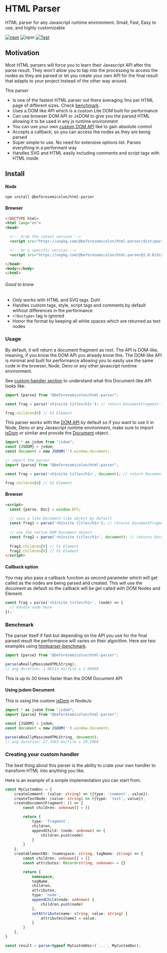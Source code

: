# HTML Parser
HTML parser for any Javascript runtime environment. Small, Fast, Easy to use, and highly customizable

[![npm](https://img.shields.io/npm/v/%40beforesemicolon%2Fhtml-parser)](https://www.npmjs.com/package/@beforesemicolon/html-parser)
![npm](https://img.shields.io/npm/l/%40beforesemicolon%2Fhtml-parser)
[![Test](https://github.com/beforesemicolon/html-parser/actions/workflows/test.yml/badge.svg?branch=master)](https://github.com/beforesemicolon/html-parser/actions/workflows/test.yml)

## Motivation
Most HTML parsers will force you to learn their Javascript API after the parse result. 
They won't allow you to tap into the processing to access the nodes as they are parsed or let you create your own API 
for the final result that adapts to your project instead of the other way around.

This parser
- Is one of the fastest HTML parser out there averaging 1ms per HTML page of different sizes. Check [benchmark](#benchmark).
- Uses a DOM like API which is a custom Lite DOM built for performance
- Can use browser DOM API or JsDOM to give you the parsed HTML allowing it to be used in any js runtime environment
- You can use your own [custom DOM API](#creating-your-custom-handler) like to gain absolute control
- Accepts a callback, so you can access the nodes as they are being parsed
- Super simple to use. No need for extensive options list. Parses everything in a performant way
- Handles SVG and HTML easily including comments and script tags with HTML inside

## Install 

#### Node
```
npm install @beforesemicolon/html-parser
```

#### Browser

```html
<!DOCTYPE html>
<html lang="en">
<head>

  <!-- Grab the latest version -->
  <script src="https://unpkg.com/@beforesemicolon/html-parser/dist/parser-client.min.js"></script>

  <!-- Or a specific version -->
  <script src="https://unpkg.com/@beforesemicolon/html-parser@1.0.0/dist/parser-client.min.js"></script>

</head>
<body></body>
</html>
```

###### Good to know
- Only works with HTML and SVG tags. Duh!
- Handles custom tags, style, script tags and comments by default without differences in the performance
- `<!Doctype>` tag is ignored
- Honor the format by keeping all white spaces which are returned as text nodes

### Usage
By default, it will return a document fragment as root. The API is DOM-like, meaning, if you know the DOM
API you already know this. The DOM-like API is minimal and built for performance allowing you to easily
use the same code in the browser, Node, Deno or any other javascript runtime environment.

See [custom handler section](#creating-your-custom-handler) to understand what this Document-like API looks like.

```js
import {parse} from "@beforesemicolon/html-parser";

const frag = parse('<h1>site title</h1>'); // return DocumentFragment-like object

frag.children[0] // h1 Element
```

This parser works with the [DOM API](https://developer.mozilla.org/en-US/docs/Web/API/Document_Object_Model) by default so if you want to use it in Node, Deno or any Javascript runtime environment,
make sure to import [jsDom](https://www.npmjs.com/package/jsdom) or similar and provide the [Document](https://developer.mozilla.org/en-US/docs/Web/API/Document) object.
```js
import * as jsdom from "jsdom";
const {JSDOM} = jsdom;
const document = new JSDOM('').window.document;

// import the parser
import {parse} from "@beforesemicolon/html-parser";

const frag = parse('<h1>site title</h1>', document); // return DocumentFragment

frag.children[0] // h1 Element
```

#### Browser

```html
<script>
  const {parse, Doc} = window.BFS;
  
  // uses a like Document-like object by default
  const frag1 = parse('<h1>site title</h1>'); // returns DocumentFragment-like
  
  // use the native DOM Document object
  const frag2 = parse('<h1>site title</h1>', document); // returns DocumentFragment object
  
  frag1.children[0] // h1 Element
  frag2.children[0] // h1 Element
</script>
```

#### Callback option
You may also pass a callback function as second parameter which will get called as the nodes are being parsed
and created. This will use the document as default so the callback will be get called with DOM Nodes and Element.

```js
const frag = parse('<h1>site title</h1>', (node) => {
  // handle node here
});
```

### Benchmark
The parser itself if fast but depending on the API you use for the final parsed result the performance will varies
on their algorithm. Here are two examples using [htmlparser-benchmark](https://github.com/AndreasMadsen/htmlparser-benchmark).

```ts
import {parse} from "@beforesemicolon/html-parser";

parse(aReallyMassimeHTMLString);
// avg duration: 1.86113 ms/file ± 1.09698
```
This is up to 30 times faster than the DOM Document API

#### Using jsdom Document
This is using the custom [jsDom](https://www.npmjs.com/package/jsdom) in NodeJs:

```ts
import * as jsdom from "jsdom";
import {parse} from "@beforesemicolon/html-parser";

const {JSDOM} = jsdom;
const document = new JSDOM('').window.document;

parse(aReallyMassimeHTMLString, document);
// avg duration: 27.3563 ms/file ± 19.1060`
```

### Creating your custom handler
The best thing about this parser is the ability to crate your own handler
to transform HTML into anything you like.

Here is an example of a simple implementation you can start from.

```ts
const MyCustomDoc = {
	createComment: (value: string) => ({type: 'comment', value}),
	createTextNode: (value: string) => ({type: 'text', value}),
	createDocumentFragment: () => {
		const children: unknown[] = []

		return {
			type: 'fragment',
			children,
			appendChild: (node: unknown) => {
				children.push(node)
			}
		}
	},
	createElementNS: (namespace: string, tagName: string) => {
		const children: unknown[] = []
		const attributes: Record<string, unknown> = {}

		return {
			namespace,
			tagName,
			children,
			attributes,
			type: 'node',
			appendChild(node: unknown) {
				children.push(node)
			},
			setAttribute(name: string, value: string) {
				attributes[name] = value;
			}
		}
	},
}

const result = parse<typeof MyCustomDoc>(`...`, MyCustomDoc);
```
